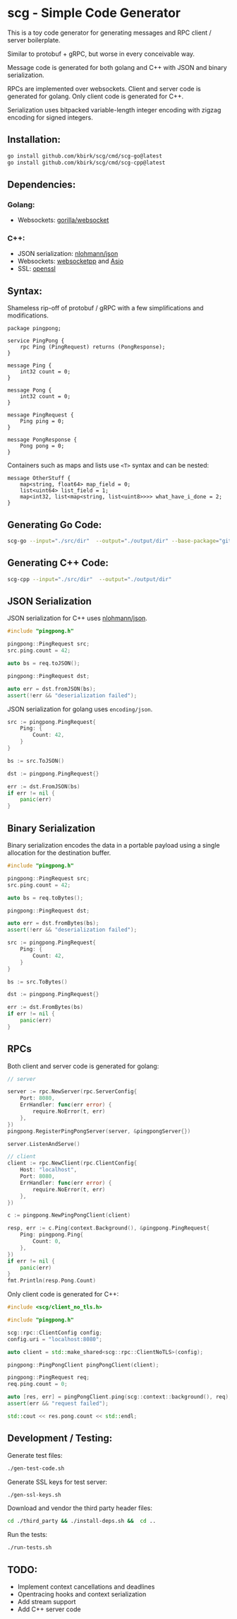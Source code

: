 # scg - Simple Code Generator

This is a toy code generator for generating messages and RPC client / server boilerplate.

Similar to protobuf + gRPC, but worse in every conceivable way.

Message code is generated for both golang and C++ with JSON and binary serialization.

RPCs are implemented over websockets. Client and server code is generated for golang. Only client code is generated for C++.

Serialization uses bitpacked variable-length integer encoding with zigzag encoding for signed integers.

## Installation:

```sh
go install github.com/kbirk/scg/cmd/scg-go@latest
go install github.com/kbirk/scg/cmd/scg-cpp@latest
```

## Dependencies:

### Golang:

- Websockets: [gorilla/websocket](https://github.com/gorilla/websocket)

### C++:

- JSON serialization: [nlohmann/json](https://github.com/nlohmann/json)
- Websockets: [websocketpp](https://github.com/zaphoyd/websocketpp) and [Asio](https://think-async.com/Asio/AsioStandalone)
- SSL: [openssl](https://github.com/openssl/openssl)

## Syntax:

Shameless rip-off of protobuf / gRPC with a few simplifications and modifications.

```
package pingpong;

service PingPong {
	rpc Ping (PingRequest) returns (PongResponse);
}

message Ping {
	int32 count = 0;
}

message Pong {
	int32 count = 0;
}

message PingRequest {
	Ping ping = 0;
}

message PongResponse {
	Pong pong = 0;
}
```

Containers such as maps and lists use `<T>` syntax and can be nested:

```
message OtherStuff {
	map<string, float64> map_field = 0;
	list<uint64> list_field = 1;
	map<int32, list<map<string, list<uint8>>>> what_have_i_done = 2;
}
```

## Generating Go Code:

```sh
scg-go --input="./src/dir"  --output="./output/dir" --base-package="github.com/yourname/repo"
```

## Generating C++ Code:

```sh
scg-cpp --input="./src/dir"  --output="./output/dir"
```
## JSON Serialization

JSON serialization for C++ uses [nlohmann/json](https://github.com/nlohmann/json).

```cpp
#include "pingpong.h"

pingpong::PingRequest src;
src.ping.count = 42;

auto bs = req.toJSON();

pingpong::PingRequest dst;

auto err = dst.fromJSON(bs);
assert(!err && "deserialization failed");
```

JSON serialization for golang uses `encoding/json`.

```go
src := pingpong.PingRequest{
	Ping: {
		Count: 42,
	}
}

bs := src.ToJSON()

dst := pingpong.PingRequest{}

err := dst.FromJSON(bs)
if err != nil {
	panic(err)
}
```

## Binary Serialization

Binary serialization encodes the data in a portable payload using a single allocation for the destination buffer.

```cpp
#include "pingpong.h"

pingpong::PingRequest src;
src.ping.count = 42;

auto bs = req.toBytes();

pingpong::PingRequest dst;

auto err = dst.fromBytes(bs);
assert(!err && "deserialization failed");
```

```go
src := pingpong.PingRequest{
	Ping: {
		Count: 42,
	}
}

bs := src.ToBytes()

dst := pingpong.PingRequest{}

err := dst.FromBytes(bs)
if err != nil {
	panic(err)
}
```

## RPCs

Both client and server code is generated for golang:

```go
// server

server := rpc.NewServer(rpc.ServerConfig{
	Port: 8080,
	ErrHandler: func(err error) {
		require.NoError(t, err)
	},
})
pingpong.RegisterPingPongServer(server, &pingpongServer{})

server.ListenAndServe()

// client
client := rpc.NewClient(rpc.ClientConfig{
	Host: "localhost",
	Port: 8080,
	ErrHandler: func(err error) {
		require.NoError(t, err)
	},
})

c := pingpong.NewPingPongClient(client)

resp, err := c.Ping(context.Background(), &pingpong.PingRequest{
	Ping: pingpong.Ping{
		Count: 0,
	},
})
if err != nil {
	panic(err)
}
fmt.Println(resp.Pong.Count)
```

Only client code is generated for C++:

```cpp
#include <scg/client_no_tls.h>

#include "pingpong.h"

scg::rpc::ClientConfig config;
config.uri = "localhost:8080";

auto client = std::make_shared<scg::rpc::ClientNoTLS>(config);

pingpong::PingPongClient pingPongClient(client);

pingpong::PingRequest req;
req.ping.count = 0;

auto [res, err] = pingPongClient.ping(scg::context::background(), req);
assert(err && "request failed");

std::cout << res.pong.count << std::endl;
```

## Development / Testing:

Generate test files:

```sh
./gen-test-code.sh
```

Generate SSL keys for test server:

```sh
./gen-ssl-keys.sh
```

Download and vendor the third party header files:

```sh
cd ./third_party && ./install-deps.sh &&  cd ..
```

Run the tests:

```sh
./run-tests.sh
````

## TODO:

- Implement context cancellations and deadlines
- Opentracing hooks and context serialization
- Add stream support
- Add C++ server code
